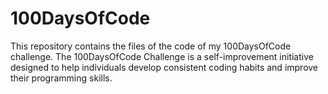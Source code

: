 # 100DaysOfCode
This repository contains the files of the code of my 100DaysOfCode challenge. The 100DaysOfCode Challenge is a self-improvement initiative designed to help individuals develop consistent coding habits and improve their programming skills.
